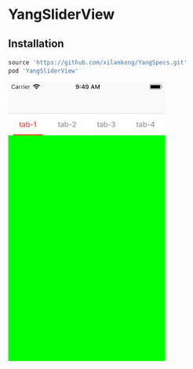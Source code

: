 # YangSliderView


## Installation


```ruby
source 'https://github.com/xilankong/YangSpecs.git'
pod 'YangSliderView'
```

![1](images/1.png)